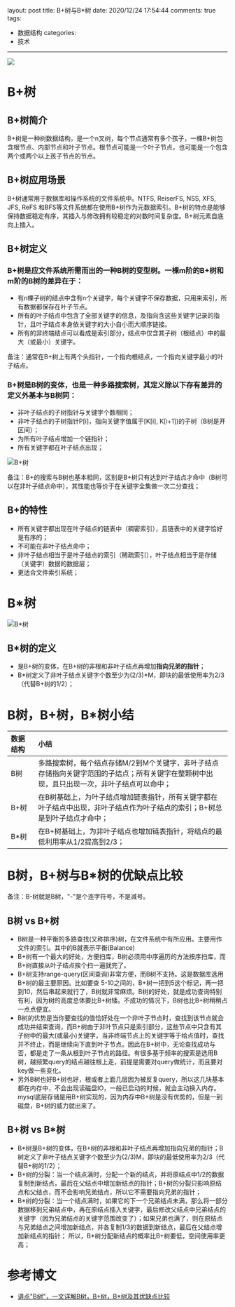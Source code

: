 layout: post
title: B+树与B*树
date: 2020/12/24 17:54:44
comments: true
tags:
- 数据结构
categories:
- 技术

---
<img src="https://eisenhao.coding.net/p/eisenhao/d/eisenhao/git/raw/master/uploads/BPlusTree1.jpg" class="full-image" />

# B+树
## B+树简介

B+树是一种树数据结构，是一个n叉树，每个节点通常有多个孩子，一棵B+树包含根节点、内部节点和叶子节点。根节点可能是一个叶子节点，也可能是一个包含两个或两个以上孩子节点的节点。

<!-- more -->

## B+树应用场景

B+树通常用于数据库和操作系统的文件系统中。NTFS, ReiserFS, NSS, XFS, JFS, ReFS 和BFS等文件系统都在使用B+树作为元数据索引。B+树的特点是能够保持数据稳定有序，其插入与修改拥有较稳定的对数时间复杂度。B+树元素自底向上插入。

## B+树定义

### B+树是应文件系统所需而出的一种B树的变型树。一棵m阶的B+树和m阶的B树的差异在于：

* 有n棵子树的结点中含有n个关键字，每个关键字不保存数据，只用来索引，所有数据都保存在叶子节点。
* 所有的叶子结点中包含了全部关键字的信息，及指向含这些关键字记录的指针，且叶子结点本身依关键字的大小自小而大顺序链接。
* 所有的非终端结点可以看成是索引部分，结点中仅含其子树（根结点）中的最大（或最小）关键字。

备注：通常在B+树上有两个头指针，一个指向根结点，一个指向关键字最小的叶子结点。

### B+树是B树的变体，也是一种多路搜索树，其定义除以下存有差异的定义外基本与B树同：

* 非叶子结点的子树指针与关键字个数相同；
* 非叶子结点的子树指针P[i]，指向关键字值属于[K[i], K[i+1])的子树（B树是开区间）；
* 为所有叶子结点增加一个链指针；
* 所有关键字都在叶子结点出现；

![B+树](https://eisenhao.coding.net/p/eisenhao/d/eisenhao/git/raw/master/uploads/BPlusTree2.PNG)

备注：B+的搜索与B树也基本相同，区别是B+树只有达到叶子结点才命中（B树可以在非叶子结点命中），其性能也等价于在关键字全集做一次二分查找；

## B+的特性

* 所有关键字都出现在叶子结点的链表中（稠密索引），且链表中的关键字恰好是有序的；
* 不可能在非叶子结点命中；
* 非叶子结点相当于是叶子结点的索引（稀疏索引），叶子结点相当于是存储（关键字）数据的数据层；
* 更适合文件索引系统；

# B\*树

![B*树](https://eisenhao.coding.net/p/eisenhao/d/eisenhao/git/raw/master/uploads/BStartTree.PNG)

## B\*树的定义

* 是B+树的变体，在B+树的非根和非叶子结点再增加**指向兄弟的指针**；
* B\*树定义了非叶子结点关键字个数至少为(2/3)\*M，即块的最低使用率为2/3（代替B+树的1/2）；


# B树，B+树，B\*树小结

|数据结构|小结|
| :---- | :---- |
|B树|多路搜索树，每个结点存储M/2到M个关键字，非叶子结点存储指向关键字范围的子结点；所有关键字在整颗树中出现，且只出现一次，非叶子结点可以命中；|
|B+树|在B树基础上，为叶子结点增加链表指针，所有关键字都在叶子结点中出现，非叶子结点作为叶子结点的索引；B+树总是到叶子结点才命中；|
|B\*树|在B+树基础上，为非叶子结点也增加链表指针，将结点的最低利用率从1/2提高到2/3；|

# B树，B+树与B\*树的优缺点比较

备注：B-树就是B树，"-"是个连字符号，不是减号。

## B树 vs B+树

* B树是一种平衡的多路查找(又称排序)树，在文件系统中有所应用。主要用作文件的索引。其中的B就表示平衡(Balance)
* B+树有一个最大的好处，方便扫库，B树必须用中序遍历的方法按序扫库，而B+树直接从叶子结点挨个扫一遍就完了。
* B+树支持range-query(区间查询)非常方便，而B树不支持。这是数据库选用B+树的最主要原因。比如要查 5-10之间的，B+树一把到5这个标记，再一把到10，然后串起来就行了，B树就非常麻烦。B树的好处，就是成功查询特别有利，因为树的高度总体要比B+树矮。不成功的情况下，B树也比B+树稍稍占一点点便宜。
* B树的优势是当你要查找的值恰好处在一个非叶子节点时，查找到该节点就会成功并结束查询，而B+树由于非叶节点只是索引部分，这些节点中只含有其子树中的最大(或最小)关键字，当非终端节点上的关键字等于给点值时，查找并不终止，而是继续向下直到叶子节点。因此在B+树中，无论查找成功与否，都是走了一条从根到叶子节点的路径。有很多基于频率的搜索是选用B树，越频繁query的结点越往根上走，前提是需要对query做统计，而且要对key做一些变化。
* 另外B树也好B+树也好，根或者上面几层因为被反复query，所以这几块基本都在内存中，不会出现读磁盘IO，一般已启动的时候，就会主动换入内存。 mysql底层存储是用B+树实现的，因为内存中B+树是没有优势的，但是一到磁盘，B+树的威力就出来了。

## B+树 vs B\*树

* B\*树是B+树的变体，在B+树的非根和非叶子结点再增加指向兄弟的指针；B树定义了非叶子结点关键字个数至少为(2/3)M，即块的最低使用率为2/3（代替B+树的1/2）；
* B+树的分裂：当一个结点满时，分配一个新的结点，并将原结点中1/2的数据复制到新结点，最后在父结点中增加新结点的指针；B+树的分裂只影响原结点和父结点，而不会影响兄弟结点，所以它不需要指向兄弟的指针；
* B\*树的分裂：当一个结点满时，如果它的下一个兄弟结点未满，那么将一部分数据移到兄弟结点中，再在原结点插入关键字，最后修改父结点中兄弟结点的关键字（因为兄弟结点的关键字范围改变了）；如果兄弟也满了，则在原结点与兄弟结点之间增加新结点，并各复制1/3的数据到新结点，最后在父结点增加新结点的指针； 所以，B\*树分配新结点的概率比B+树要低，空间使用率更高；

# 参考博文
* [讲点"B树"，一文详解B树，B+树，B\*树及其优缺点比较](https://www.jianshu.com/p/7323130d351b)